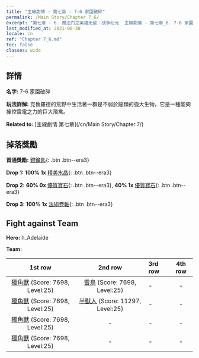```yaml
---
title: "主線劇情 - 第七章 - 7-6 家園破碎"
permalink: /Main Story/Chapter 7_6/
excerpt: "第七章 - 6. 魔法门之英雄无敌：战争纪元  主線劇情 - 第七章_6. 7-6 家園破碎"
last_modified_at: 2021-06-30
locale: cn
ref: "Chapter 7_6.md"
toc: false
classes: wide
---
```


## 詳情

 **名字:** 7-6 家園破碎

 **玩法詳解:** 克魯羅德的荒野中生活著一群是不弱於龍類的強大生物，它是一種能夠操控雷電之力的巨大飛禽。

 **Related to:** [主線劇情 第七章](/cn/Main Story/Chapter 7/)

## 掉落獎勵

 **首通獎勵:** [銀鑰匙](/cn/Items/con_693/){: .btn .btn--era3}

 **Drop 1:** **100% 1x** [精美水晶](/cn/Items/mat_24/){: .btn .btn--era3}

 **Drop 2:** **60% 0x** [優質寶石](/cn/Items/mat_16/){: .btn .btn--era3}, **40% 1x** [優質寶石](/cn/Items/mat_16/){: .btn .btn--era3}

 **Drop 3:** **100% 1x** [法術卷軸](/cn/Items/con_694/){: .btn .btn--era3}


## Fight against Team
 **Hero:** h_Adelaide

 **Team:**


  | 1st row | 2nd row | 3rd row | 4th row |
  |:----:|:----:|:----|:----:|
  | [獨角獸](/cn/units/Unicorn/) (Score: 7698, Level:25)  | [雷鳥](/cn/units/Roc/) (Score: 7698, Level:25)  | - | - |
  | [獨角獸](/cn/units/Unicorn/) (Score: 7698, Level:25)  | [半獸人](/cn/units/Orc/) (Score: 11297, Level:25)  | - | - |
  | [獨角獸](/cn/units/Unicorn/) (Score: 7698, Level:25)  | - | - | - |
  | [獨角獸](/cn/units/Unicorn/) (Score: 7698, Level:25)  | - | - | - |


